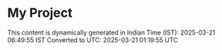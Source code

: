 # My Project

This content is dynamically generated in Indian Time (IST): 2025-03-21 06:49:55 IST
Converted to UTC: 2025-03-21 01:19:55 UTC
